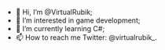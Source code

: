 - 👋 Hi, I’m @VirtualRubik;
- 👀 I’m interested in game development;
- 🌱 I’m currently learning C#;
- 📫 How to reach me Twitter: @virtualrubik_.

<!---
VirtualRubik/VirtualRubik is a ✨ special ✨ repository because its `README.md` (this file) appears on your GitHub profile.
You can click the Preview link to take a look at your changes.
--->
